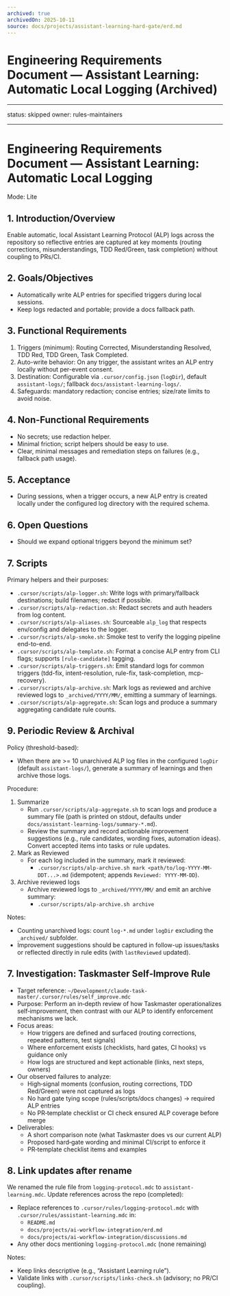 ```yaml
---
archived: true
archivedOn: 2025-10-11
source: docs/projects/assistant-learning-hard-gate/erd.md
---
```


# Engineering Requirements Document — Assistant Learning: Automatic Local Logging (Archived)

---

status: skipped
owner: rules-maintainers

---

# Engineering Requirements Document — Assistant Learning: Automatic Local Logging

Mode: Lite

## 1. Introduction/Overview

Enable automatic, local Assistant Learning Protocol (ALP) logs across the repository so reflective entries are captured at key moments (routing corrections, misunderstandings, TDD Red/Green, task completion) without coupling to PRs/CI.

## 2. Goals/Objectives

- Automatically write ALP entries for specified triggers during local sessions.
- Keep logs redacted and portable; provide a docs fallback path.

## 3. Functional Requirements

1. Triggers (minimum): Routing Corrected, Misunderstanding Resolved, TDD Red, TDD Green, Task Completed.
2. Auto-write behavior: On any trigger, the assistant writes an ALP entry locally without per-event consent.
3. Destination: Configurable via `.cursor/config.json` (`logDir`), default `assistant-logs/`; fallback `docs/assistant-learning-logs/`.
4. Safeguards: mandatory redaction; concise entries; size/rate limits to avoid noise.

## 4. Non-Functional Requirements

- No secrets; use redaction helper.
- Minimal friction; script helpers should be easy to use.
- Clear, minimal messages and remediation steps on failures (e.g., fallback path usage).

## 5. Acceptance

- During sessions, when a trigger occurs, a new ALP entry is created locally under the configured log directory with the required schema.

## 6. Open Questions

- Should we expand optional triggers beyond the minimum set?

## 7. Scripts

Primary helpers and their purposes:

- `.cursor/scripts/alp-logger.sh`: Write logs with primary/fallback destinations; build filenames; redact if possible.
- `.cursor/scripts/alp-redaction.sh`: Redact secrets and auth headers from log content.
- `.cursor/scripts/alp-aliases.sh`: Sourceable `alp_log` that respects env/config and delegates to the logger.
- `.cursor/scripts/alp-smoke.sh`: Smoke test to verify the logging pipeline end-to-end.
- `.cursor/scripts/alp-template.sh`: Format a concise ALP entry from CLI flags; supports `[rule-candidate]` tagging.
- `.cursor/scripts/alp-triggers.sh`: Emit standard logs for common triggers (tdd-fix, intent-resolution, rule-fix, task-completion, mcp-recovery).
- `.cursor/scripts/alp-archive.sh`: Mark logs as reviewed and archive reviewed logs to `_archived/YYYY/MM/`, emitting a summary of learnings.
- `.cursor/scripts/alp-aggregate.sh`: Scan logs and produce a summary aggregating candidate rule counts.

## 9. Periodic Review & Archival

Policy (threshold-based):

- When there are >= 10 unarchived ALP log files in the configured `logDir` (default `assistant-logs/`), generate a summary of learnings and then archive those logs.

Procedure:

1. Summarize
   - Run `.cursor/scripts/alp-aggregate.sh` to scan logs and produce a summary file (path is printed on stdout, defaults under `docs/assistant-learning-logs/summary-*.md`).
   - Review the summary and record actionable improvement suggestions (e.g., rule candidates, wording fixes, automation ideas). Convert accepted items into tasks or rule updates.
2. Mark as Reviewed
   - For each log included in the summary, mark it reviewed:
     - `.cursor/scripts/alp-archive.sh mark <path/to/log-YYYY-MM-DDT...>.md` (idempotent; appends `Reviewed: YYYY-MM-DD`).
3. Archive reviewed logs
   - Archive reviewed logs to `_archived/YYYY/MM/` and emit an archive summary:
     - `.cursor/scripts/alp-archive.sh archive`

Notes:

- Counting unarchived logs: count `log-*.md` under `logDir` excluding the `_archived/` subfolder.
- Improvement suggestions should be captured in follow-up issues/tasks or reflected directly in rule edits (with `lastReviewed` updated).

## 7. Investigation: Taskmaster Self‑Improve Rule

- Target reference: `~/Development/claude-task-master/.cursor/rules/self_improve.mdc`
- Purpose: Perform an in‑depth review of how Taskmaster operationalizes self‑improvement, then contrast with our ALP to identify enforcement mechanisms we lack.
- Focus areas:
  - How triggers are defined and surfaced (routing corrections, repeated patterns, test signals)
  - Where enforcement exists (checklists, hard gates, CI hooks) vs guidance only
  - How logs are structured and kept actionable (links, next steps, owners)
- Our observed failures to analyze:
  - High‑signal moments (confusion, routing corrections, TDD Red/Green) were not captured as logs
  - No hard gate tying scope (rules/scripts/docs changes) → required ALP entries
  - No PR‑template checklist or CI check ensured ALP coverage before merge
- Deliverables:
  - A short comparison note (what Taskmaster does vs our current ALP)
  - Proposed hard‑gate wording and minimal CI/script to enforce it
  - PR‑template checklist items and examples

## 8. Link updates after rename

We renamed the rule file from `logging-protocol.mdc` to `assistant-learning.mdc`. Update references across the repo (completed):

- Replace references to `.cursor/rules/logging-protocol.mdc` with `.cursor/rules/assistant-learning.mdc` in:
  - `README.md`
  - `docs/projects/ai-workflow-integration/erd.md`
  - `docs/projects/ai-workflow-integration/discussions.md`
- Any other docs mentioning `logging-protocol.mdc` (none remaining)

Notes:

- Keep links descriptive (e.g., “Assistant Learning rule”).
- Validate links with `.cursor/scripts/links-check.sh` (advisory; no PR/CI coupling).
